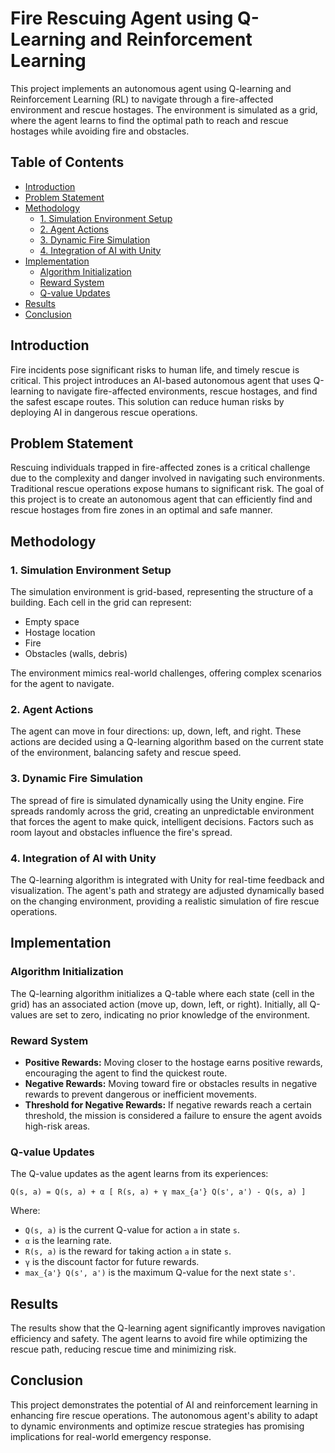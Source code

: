 

# Fire Rescuing Agent using Q-Learning and Reinforcement Learning

This project implements an autonomous agent using Q-learning and Reinforcement Learning (RL) to navigate through a fire-affected environment and rescue hostages. The environment is simulated as a grid, where the agent learns to find the optimal path to reach and rescue hostages while avoiding fire and obstacles.

## Table of Contents
- [Introduction](#introduction)
- [Problem Statement](#problem-statement)
- [Methodology](#methodology)
  - [1. Simulation Environment Setup](#1-simulation-environment-setup)
  - [2. Agent Actions](#2-agent-actions)
  - [3. Dynamic Fire Simulation](#3-dynamic-fire-simulation)
  - [4. Integration of AI with Unity](#4-integration-of-ai-with-unity)
- [Implementation](#implementation)
  - [Algorithm Initialization](#algorithm-initialization)
  - [Reward System](#reward-system)
  - [Q-value Updates](#q-value-updates)
- [Results](#results)
- [Conclusion](#conclusion)

## Introduction
Fire incidents pose significant risks to human life, and timely rescue is critical. This project introduces an AI-based autonomous agent that uses Q-learning to navigate fire-affected environments, rescue hostages, and find the safest escape routes. This solution can reduce human risks by deploying AI in dangerous rescue operations.

## Problem Statement
Rescuing individuals trapped in fire-affected zones is a critical challenge due to the complexity and danger involved in navigating such environments. Traditional rescue operations expose humans to significant risk. The goal of this project is to create an autonomous agent that can efficiently find and rescue hostages from fire zones in an optimal and safe manner.

## Methodology

### 1. Simulation Environment Setup
The simulation environment is grid-based, representing the structure of a building. Each cell in the grid can represent:
- Empty space
- Hostage location
- Fire
- Obstacles (walls, debris)

The environment mimics real-world challenges, offering complex scenarios for the agent to navigate.

### 2. Agent Actions
The agent can move in four directions: up, down, left, and right. These actions are decided using a Q-learning algorithm based on the current state of the environment, balancing safety and rescue speed.

### 3. Dynamic Fire Simulation
The spread of fire is simulated dynamically using the Unity engine. Fire spreads randomly across the grid, creating an unpredictable environment that forces the agent to make quick, intelligent decisions. Factors such as room layout and obstacles influence the fire's spread.

### 4. Integration of AI with Unity
The Q-learning algorithm is integrated with Unity for real-time feedback and visualization. The agent's path and strategy are adjusted dynamically based on the changing environment, providing a realistic simulation of fire rescue operations.

## Implementation

### Algorithm Initialization
The Q-learning algorithm initializes a Q-table where each state (cell in the grid) has an associated action (move up, down, left, or right). Initially, all Q-values are set to zero, indicating no prior knowledge of the environment.

### Reward System
- **Positive Rewards:** Moving closer to the hostage earns positive rewards, encouraging the agent to find the quickest route.
- **Negative Rewards:** Moving toward fire or obstacles results in negative rewards to prevent dangerous or inefficient movements.
- **Threshold for Negative Rewards:** If negative rewards reach a certain threshold, the mission is considered a failure to ensure the agent avoids high-risk areas.

### Q-value Updates
The Q-value updates as the agent learns from its experiences:

```
Q(s, a) = Q(s, a) + α [ R(s, a) + γ max_{a'} Q(s', a') - Q(s, a) ]
```

Where:
- `Q(s, a)` is the current Q-value for action `a` in state `s`.
- `α` is the learning rate.
- `R(s, a)` is the reward for taking action `a` in state `s`.
- `γ` is the discount factor for future rewards.
- `max_{a'} Q(s', a')` is the maximum Q-value for the next state `s'`.

## Results
The results show that the Q-learning agent significantly improves navigation efficiency and safety. The agent learns to avoid fire while optimizing the rescue path, reducing rescue time and minimizing risk.

## Conclusion
This project demonstrates the potential of AI and reinforcement learning in enhancing fire rescue operations. The autonomous agent's ability to adapt to dynamic environments and optimize rescue strategies has promising implications for real-world emergency response.

